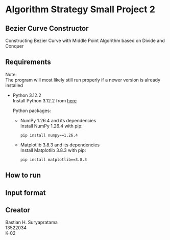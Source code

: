# Algorithm Strategy Small Project 2

## Bezier Curve Constructor

Constructing Bezier Curve with Middle Point Algorithm based on Divide and Conquer

## Requirements

Note:  
The program will most likely still run properly if a newer version is already installed

- Python 3.12.2  
  Install Python 3.12.2 from [here](https://www.python.org/downloads/release/python-3122/)

  Python packages:

  - NumPy 1.26.4 and its dependencies  
    Install NumPy 1.26.4 with pip:
    ```
    pip install numpy==1.26.4
    ```
  - Matplotlib 3.8.3 and its dependencies  
    Install Matplotlib 3.8.3 with pip:

    ```
    pip install matplotlib==3.8.3
    ```

## How to run

## Input format

## Creator

Bastian H. Suryapratama  
13522034  
K-02

